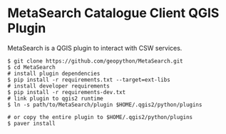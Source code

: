MetaSearch Catalogue Client QGIS Plugin
=======================================

MetaSearch is a QGIS plugin to interact with CSW services.

```
$ git clone https://github.com/geopython/MetaSearch.git
$ cd MetaSearch
# install plugin dependencies
$ pip install -r requirements.txt --target=ext-libs
# install developer requirements
$ pip install -r requirements-dev.txt
# link plugin to qgis2 runtime
$ ln -s path/to/MetaSearch/plugin $HOME/.qgis2/python/plugins

# or copy the entire plugin to $HOME/.qgis2/python/plugins
$ paver install
```
